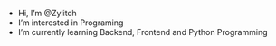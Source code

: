 - Hi, I’m @Zylitch
- I’m interested in Programing
- I’m currently learning Backend, Frontend and Python Programming 

<!---
Zylitch/Zylitch is a ✨ special ✨ repository because its `README.md` (this file) appears on your GitHub profile.
You can click the Preview link to take a look at your changes.
--->
